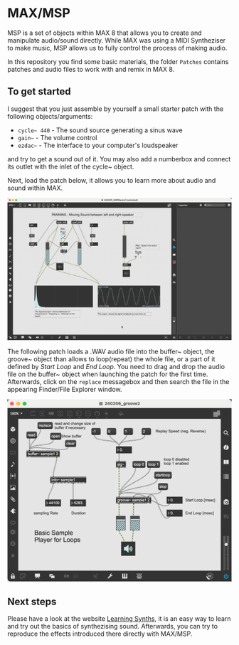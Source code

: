 # MAX/MSP

MSP is a set of objects within MAX 8 that allows you to create and manipulate audio/sound directly. While MAX was using a MIDI Syntheziser to make music, MSP allows us
to fully control the process of making audio.

In this repository you find some basic materials, the folder `Patches` contains patches and audio files to work with and remix in MAX 8.

## To get started

I suggest that you just assemble by yourself a small starter patch with the following objects/arguments:

- `cycle~ 440` - The sound source generating a sinus wave
- `gain~` - The volume control
- `ezdac~` - The interface to your computer's loudspeaker

and try to get a sound out of it. You may also add a numberbox and connect its outlet with the inlet of the cycle~ object.

Next, load the patch below, it allows you to learn more about  audio and sound within MAX.

![240205_MSPBasics1.maxpat](2024-02-05_16-29-46.png)

The following patch loads a .WAV audio file into the buffer~ object, the groove~ object than allows to loop(repeat) the whole file, or a part of it defined by *Start Loop* and *End Loop*. You need to drag and drop the audio file on the buffer~ object when launching the patch for the first time. Afterwards, click on the `replace` messagebox and then search the file in the appearing Finder/File Explorer window. 

![240206_groove2](2024-02-06_11-24-49.png)


## Next steps

Please have a look at the website [Learning Synths](https://learningsynths.ableton.com/en/get-started), it is an easy way to learn and try out the basics of
synthezising sound. Afterwards, you can try to reproduce the effects introduced there directly with MAX/MSP.
